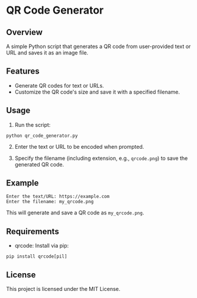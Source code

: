# QR Code Generator
## Overview
  A simple Python script that generates a QR code from user-provided text or URL and saves it as an image file.

## Features
- Generate QR codes for text or URLs.
- Customize the QR code's size and save it with a specified filename.
## Usage
1. Run the script:

```
python qr_code_generator.py
```
2. Enter the text or URL to be encoded when prompted.

3. Specify the filename (including extension, e.g., ```qrcode.png```) to save the generated QR code.

## Example

```
Enter the text/URL: https://example.com
Enter the filename: my_qrcode.png
```
This will generate and save a QR code as `my_qrcode.png`.

## Requirements
- qrcode: Install via pip:

```
pip install qrcode[pil]
```
## License
This project is licensed under the MIT License.
